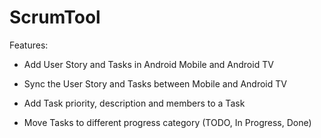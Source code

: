 # ScrumTool

Features:

- Add User Story and Tasks in Android Mobile and Android TV

- Sync the User Story and Tasks between Mobile and Android TV

- Add Task priority, description and members to a Task

- Move Tasks to different progress category (TODO, In Progress, Done)
